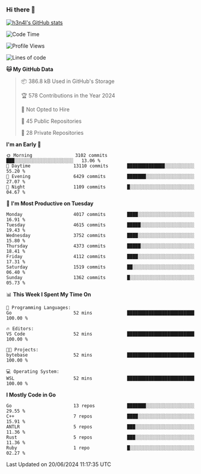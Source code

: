 ### Hi there 👋

[![h3n4l's GitHub stats](https://github-readme-stats.vercel.app/api?username=h3n4l&count_private=true&show_icons=true&theme=radical)](https://github.com/h3n4l/github-readme-stats)

<!--START_SECTION:waka-->
![Code Time](http://img.shields.io/badge/Code%20Time-1%2C873%20hrs%2045%20mins-blue)

![Profile Views](http://img.shields.io/badge/Profile%20Views-0-blue)

![Lines of code](https://img.shields.io/badge/From%20Hello%20World%20I%27ve%20Written-9.5%20million%20lines%20of%20code-blue)

**🐱 My GitHub Data** 

> 📦 386.8 kB Used in GitHub's Storage 
 > 
> 🏆 578 Contributions in the Year 2024
 > 
> 🚫 Not Opted to Hire
 > 
> 📜 45 Public Repositories 
 > 
> 🔑 28 Private Repositories 
 > 
**I'm an Early 🐤** 

```text
🌞 Morning                3102 commits        ███░░░░░░░░░░░░░░░░░░░░░░   13.06 % 
🌆 Daytime                13110 commits       ██████████████░░░░░░░░░░░   55.20 % 
🌃 Evening                6429 commits        ███████░░░░░░░░░░░░░░░░░░   27.07 % 
🌙 Night                  1109 commits        █░░░░░░░░░░░░░░░░░░░░░░░░   04.67 % 
```
📅 **I'm Most Productive on Tuesday** 

```text
Monday                   4017 commits        ████░░░░░░░░░░░░░░░░░░░░░   16.91 % 
Tuesday                  4615 commits        █████░░░░░░░░░░░░░░░░░░░░   19.43 % 
Wednesday                3752 commits        ████░░░░░░░░░░░░░░░░░░░░░   15.80 % 
Thursday                 4373 commits        █████░░░░░░░░░░░░░░░░░░░░   18.41 % 
Friday                   4112 commits        ████░░░░░░░░░░░░░░░░░░░░░   17.31 % 
Saturday                 1519 commits        ██░░░░░░░░░░░░░░░░░░░░░░░   06.40 % 
Sunday                   1362 commits        █░░░░░░░░░░░░░░░░░░░░░░░░   05.73 % 
```


📊 **This Week I Spent My Time On** 

```text
💬 Programming Languages: 
Go                       52 mins             █████████████████████████   100.00 % 

🔥 Editors: 
VS Code                  52 mins             █████████████████████████   100.00 % 

🐱‍💻 Projects: 
bytebase                 52 mins             █████████████████████████   100.00 % 

💻 Operating System: 
WSL                      52 mins             █████████████████████████   100.00 % 
```

**I Mostly Code in Go** 

```text
Go                       13 repos            ███████░░░░░░░░░░░░░░░░░░   29.55 % 
C++                      7 repos             ████░░░░░░░░░░░░░░░░░░░░░   15.91 % 
ANTLR                    5 repos             ███░░░░░░░░░░░░░░░░░░░░░░   11.36 % 
Rust                     5 repos             ███░░░░░░░░░░░░░░░░░░░░░░   11.36 % 
Ruby                     1 repo              █░░░░░░░░░░░░░░░░░░░░░░░░   02.27 % 
```




 Last Updated on 20/06/2024 11:17:35 UTC
<!--END_SECTION:waka-->

